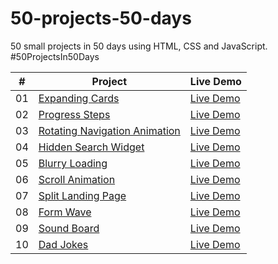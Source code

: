 # 50-projects-50-days
50 small projects in 50 days using HTML, CSS and JavaScript. #50ProjectsIn50Days 

|  #  | Project                                                                                                                     | Live Demo                                                                         |
| :-: | --------------------------------------------------------------------------------------------------------------------------- | --------------------------------------------------------------------------------- |
| 01  | [Expanding Cards](https://github.com/raul-lima/50-projects-50-days/tree/main/1)                             | [Live Demo](https://raul-lima.github.io/50-projects-50-days/1)               |
| 02  | [Progress Steps](https://github.com/raul-lima/50-projects-50-days/tree/main/2)                               | [Live Demo](https://raul-lima.github.io/50-projects-50-days/2)                |
| 03  | [Rotating Navigation Animation](https://github.com/raul-lima/50-projects-50-days/tree/main/3)                       | [Live Demo](https://raul-lima.github.io/50-projects-50-days/3) |
| 04  | [Hidden Search Widget](https://github.com/raul-lima/50-projects-50-days/tree/main/4)                          | [Live Demo](https://raul-lima.github.io/50-projects-50-days/4)          |
| 05  | [Blurry Loading](https://github.com/raul-lima/50-projects-50-days/tree/main/5)                               | [Live Demo](https://raul-lima.github.io/50-projects-50-days/5)                |
| 06  | [Scroll Animation](https://github.com/raul-lima/50-projects-50-days/tree/main/6)                           | [Live Demo](https://raul-lima.github.io/50-projects-50-days/6)              |
| 07  | [Split Landing Page](https://github.com/raul-lima/50-projects-50-days/tree/main/7)                       | [Live Demo](https://raul-lima.github.io/50-projects-50-days/7)            |
| 08  | [Form Wave](https://github.com/raul-lima/50-projects-50-days/tree/main/8)                                         | [Live Demo](https://raul-lima.github.io/50-projects-50-days/8)                     |
| 09  | [Sound Board](https://github.com/raul-lima/50-projects-50-days/tree/main/9)                                     | [Live Demo](https://raul-lima.github.io/50-projects-50-days/9)                   |
| 10  | [Dad Jokes](https://github.com/raul-lima/50-projects-50-days/tree/main/10)                                         | [Live Demo](https://raul-lima.github.io/50-projects-50-days/10)                     |
